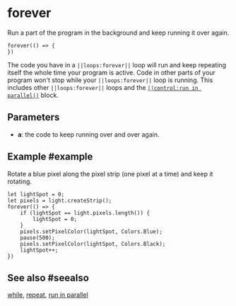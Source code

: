 # forever

Run a part of the program in the background and keep running it over again.

```sig
forever(() => {
})
```

The code you have in a ``||loops:forever||`` loop will run and keep repeating itself the whole time your
program is active. Code in other parts of your program won't stop while your ``||loops:forever||``
loop is running. This includes other ``||loops:forever||`` loops and the [``||control:run in parallel||``](/reference/control/run-in-parallel) block.

## Parameters

* **a**: the code to keep running over and over again.

## Example #example

Rotate a blue pixel along the pixel strip (one pixel at a time) and keep it rotating.

```blocks
let lightSpot = 0;
let pixels = light.createStrip();
forever(() => {
    if (lightSpot == light.pixels.length()) {
        lightSpot = 0;
    }
    pixels.setPixelColor(lightSpot, Colors.Blue);
    pause(500);
    pixels.setPixelColor(lightSpot, Colors.Black);
    lightSpot++;
})
```

## See also #seealso

[while](/blocks/loops/while), [repeat](/blocks/loops/repeat),
[run in parallel](/reference/control/run-in-parallel)
